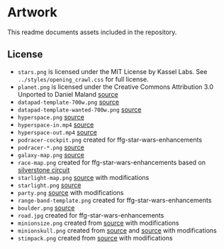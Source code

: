 # Artwork

This readme documents assets included in the repository.

## License

-   `stars.png` is licensed under the MIT License by Kassel Labs. See `../styles/opening_crawl.css` for full license.
-   `planet.png` is licensed under the Creative Commons Attribution 3.0 Unported to Daniel Maland [source](https://www.deviantart.com/dmaland/art/469813943)
-   `datapad-template-700w.png` [source](https://www.reddit.com/r/swrpg/comments/6r7i9x/datapad_template/)
-   `datapad-template-wanted-700w.png` [source](https://www.reddit.com/r/swrpg/comments/jzsqf8/a_custom_bounty_posting_screen_i_made_for_my/)
-   `hyperspace.png` [source](https://drive.google.com/drive/folders/1hH0NHC82FJcXMk4TgPmFpfRh5rlaC0QK)
-   `hyperspace-in.mp4` [source](https://drive.google.com/drive/folders/1hH0NHC82FJcXMk4TgPmFpfRh5rlaC0QK)
-   `hyperspace-out.mp4` [source](https://drive.google.com/drive/folders/1hH0NHC82FJcXMk4TgPmFpfRh5rlaC0QK)
-   `podracer-cockpit.png` created for ffg-star-wars-enhancements
-   `podracer-*.png` [source](https://www.deviantart.com/unusualsuspex/gallery/46719912/sw-orthos)
-   `galaxy-map.png` [source](https://starwars.fandom.com/wiki/The_galaxy/Legends?file=MainGalaxy.png)
-   `race-map.png` created for ffg-star-wars-enhancements based on [silverstone circuit](https://en.wikipedia.org/wiki/Silverstone_Circuit)
-   `starlight-map.png` [source](https://www.reddit.com/r/swrpg/comments/42im62/starlightclass_light_freighter_schematics_still/) with modifications
-   `starlight.png` [source](http://www.oakthorne.net/wiki/index.php?title=File:Starlight-freighter.jpg)
-   `party.png` [source](https://starwars.fandom.com/wiki/Jedi_Order) with modifications
-   `range-band-template.png` created for ffg-star-wars-enhancements
-   `boulder.png` [source](https://www.pngegg.com/en/png-clpey)
-   `road.jpg` created for ffg-star-wars-enhancements
-   `minionsize.png` created from [source](https://dribbble.com/shots/3907212-Starwars-Icon-Set) with modifications
-   `minionskull.png` created from [source](https://dribbble.com/shots/3907212-Starwars-Icon-Set) and [source](https://www.svgrepo.com/svg/222829/skull) with modifications
-   `stimpack.png` created from [source](https://www.moddb.com/mods/star-wars-the-new-era/images/imperial-stimpack-concepts) with modifications
